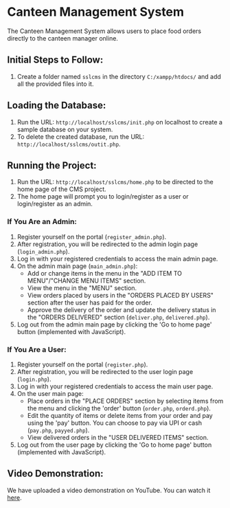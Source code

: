 # Canteen Management System #

The Canteen Management System allows users to place food orders directly to the canteen manager online.

## Initial Steps to Follow:

1. Create a folder named `sslcms` in the directory `C:/xampp/htdocs/` and add all the provided files into it.

## Loading the Database:

1. Run the URL: `http://localhost/sslcms/init.php` on localhost to create a sample database on your system.
2. To delete the created database, run the URL: `http://localhost/sslcms/outit.php`.

## Running the Project:

1. Run the URL: `http://localhost/sslcms/home.php` to be directed to the home page of the CMS project.
2. The home page will prompt you to login/register as a user or login/register as an admin.

### If You Are an Admin:

1. Register yourself on the portal (`register_admin.php`).
2. After registration, you will be redirected to the admin login page (`login_admin.php`).
3. Log in with your registered credentials to access the main admin page.
4. On the admin main page (`main_admin.php`):
    - Add or change items in the menu in the "ADD ITEM TO MENU"/"CHANGE MENU ITEMS" section.
    - View the menu in the "MENU" section.
    - View orders placed by users in the "ORDERS PLACED BY USERS" section after the user has paid for the order.
    - Approve the delivery of the order and update the delivery status in the "ORDERS DELIVERED" section (`deliver.php`, `delivered.php`).
5. Log out from the admin main page by clicking the 'Go to home page' button (implemented with JavaScript).

### If You Are a User:

1. Register yourself on the portal (`register.php`).
2. After registration, you will be redirected to the user login page (`login.php`).
3. Log in with your registered credentials to access the main user page.
4. On the user main page:
    - Place orders in the "PLACE ORDERS" section by selecting items from the menu and clicking the 'order' button (`order.php`, `orderd.php`).
    - Edit the quantity of items or delete items from your order and pay using the 'pay' button. You can choose to pay via UPI or cash (`pay.php`, `payyed.php`).
    - View delivered orders in the "USER DELIVERED ITEMS" section.
5. Log out from the user page by clicking the 'Go to home page' button (implemented with JavaScript).

## Video Demonstration:

We have uploaded a video demonstration on YouTube. You can watch it [here](https://youtu.be/w6E4-1OChbA).
